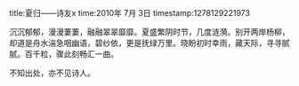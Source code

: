 title:夏归——诗友x
time:2010年 7月 3日
timestamp:1278129221973

沉沉郁郁，漫漫萋萋，融融翠翠靡靡。夏盛繁阴时节，几度涟漪。别开两岸杨柳，却道是舟水湍急咽幽语，碧纱依，更是抚绿万里。晓盼初时幸雨，藏天际，寻寻腻腻。百千粒，骤此刻畅汇一曲。<br><div>不知出处，亦不见诗人。</div>